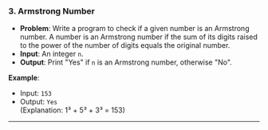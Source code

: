 
### 3. **Armstrong Number**
- **Problem**: Write a program to check if a given number is an Armstrong number. A number is an Armstrong number if the sum of its digits raised to the power of the number of digits equals the original number.
- **Input**: An integer `n`.
- **Output**: Print "Yes" if `n` is an Armstrong number, otherwise "No".

**Example**:
- Input: `153`
- Output: `Yes`  
  (Explanation: 1³ + 5³ + 3³ = 153)

---
